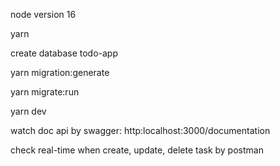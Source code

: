 node version 16

yarn

create database todo-app

yarn migration:generate

yarn migrate:run

yarn dev

watch doc api by swagger: http:localhost:3000/documentation

check real-time when create, update, delete task by postman

